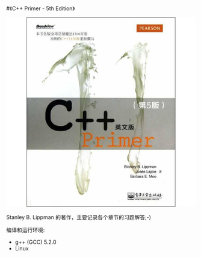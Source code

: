 #《C++ Primer - 5th Edition》

![cover](./pics/cpp-primer.jpg)

Stanley B. Lippman 的著作，主要记录各个章节的习题解答;-)

编译和运行环境:
* g++ (GCC) 5.2.0
* Linux
